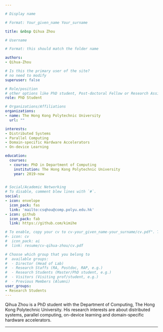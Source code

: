 ```yaml
---

# Display name

# Format: Your_given_name Your_surname 

title: &nbsp Qihua Zhou

# Username

# Format: this should match the folder name

authors:
- Qihua-Zhou

# Is this the primary user of the site?
# no need to modify 
superuser: false

# Role/position
# other options like PhD student, Post-doctoral Fellow or Research Assistant, e.g..
role: PhD Student

# Organizations/Affiliations
organizations:
- name: The Hong Kong Polytechnic University
  url: ""

interests:
- Distributed Systems
- Parallel Computing
- Domain-specific Hardware Accelerators
- On-device Learning

education:
  courses:
  - course: PhD in Department of Computing
    institution: The Hong Kong Polytechnic University 
    year: 2019-now
    

# Social/Academic Networking
# To disable, comment blew lines with `#`.
social:
- icon: envelope
  icon_pack: fas
  link: 'mailto:csqhou@comp.polyu.edu.hk'
- icon: github
  icon_pack: fab
  link: https://github.com/kimihe

# To enable, copy your cv to cv-your_given_name-your_surname/cv.pdf". To disable, comment blew lines with `#`.
#- icon: cv
#  icon_pack: ai
#  link: resume/cv-qihua-zhou/cv.pdf

# Choose which group that you belong to
#  available groups:
#  - Director (Head of Lab)
#  - Research Staffs (RA, Postdoc, RAP, e.g.)
#  - Research Students (Master/PhD student, e.g.)
#  - Visitors (Visiting prof/student, e.g.)
#  - Previous Members (Alumni)
user_groups:
- Research Students
---
```


Qihua Zhou is a PhD student with the Department of Computing, The Hong Kong Polytechnic University. His research interests are about distributed systems, parallel computing, on-device learning and domain-specific hardware accelerators.

---
